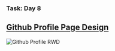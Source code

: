 ### Task: Day 8

## [Github Profile Page Design](https://github.com/Sharavanakumar35/github-profile-rwd/blob/main/index.html)

![Github Profile RWD](https://github.com/Sharavanakumar35/github-profile-rwd/assets/136878187/201495b6-e807-4dcb-ab98-90bc0042d0ff)
